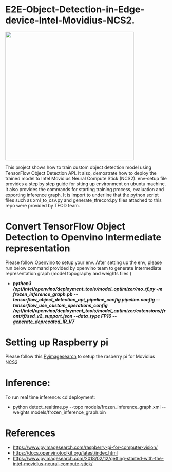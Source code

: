 # E2E-Object-Detection-in-Edge-device-Intel-Movidius-NCS2.
<img src="/result.gif" width="400" height="400"/>

This project shows how to train custom object detection model using TensorFlow Object Detection API. It also, demostrate how to deploy the trained model to Intel Movidius Neural Compute Stick (NCS2).
env-setup file provides a step by step guide for stting up environment on ubuntu machine. It also provides the commands for starting training process, evaluation and exporting inference graph. It is import to underline that the python script files such as xml_to_csv.py and generate_tfrecord.py files attached to this repo were provided by TFOD team.

# Convert TensorFlow Object Detection to Openvino Intermediate representation
Please follow [Openvino](https://docs.openvinotoolkit.org/latest/index.html) to setup your env. 
After setting up the env, please run below command provided by openvino team to generate Intermediate representation graph (model topography and weights files ) 
- ***python3 /opt/intel/openvino/deployment_tools/model_optimizer/mo_tf.py -m frozen_inference_graph.pb --tensorflow_object_detection_api_pipeline_config pipeline.config  --tensorflow_use_custom_operations_config /opt/intel/openvino/deployment_tools/model_optimizer/extensions/front/tf/ssd_v2_support.json --data_type FP16 --generate_deprecated_IR_V7***

# Setting up Raspberry pi
Please follow this [Pyimagesearch](https://www.pyimagesearch.com/2018/02/12/getting-started-with-the-intel-movidius-neural-compute-stick/) to setup the rasberry pi for Movidius NCS2

# Inference:
To run real time inference:
cd deployment:
 - python detect_realtime.py --topo models/frozen_inference_graph.xml --weights models/frozen_inference_graph.bin 

# References
- https://www.pyimagesearch.com/raspberry-pi-for-computer-vision/
- https://docs.openvinotoolkit.org/latest/index.html
- https://www.pyimagesearch.com/2018/02/12/getting-started-with-the-intel-movidius-neural-compute-stick/

